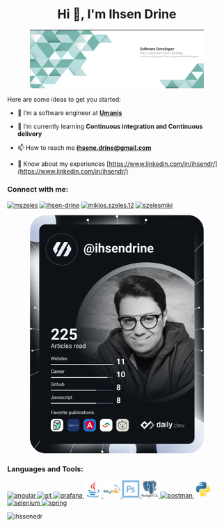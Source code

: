 <h1 align="center">Hi 👋, I'm Ihsen Drine</h1>
<div align="center">
<img src="https://github.com/ihssenedr/ihssenedr/blob/main/123456.png" width="400" alt="Drine ihssene's Dev Card"/>
</div>

Here are some ideas to get you started:

- 🔭 I’m  a software engineer at **[Umanis](https://www.umanis.com/en)**
- 🌱 I’m currently learning **Continuous integration and Continuous delivery**

- 📫 How to reach me **ihsene.drine@gmail.com**

- 📄 Know about my experiences [https://www.linkedin.com/in/ihsendr/](https://www.linkedin.com/in/ihsendr/)
<h3 align="left">Connect with me:</h3>
<p align="left">
<a href="https://twitter.com/ihsendrine" target="blank"><img align="center" src="https://raw.githubusercontent.com/rahuldkjain/github-profile-readme-generator/master/src/images/icons/Social/twitter.svg" alt="mszeles" height="30" width="40" /></a>
<a href="https://www.linkedin.com/in/ihsendr" target="blank"><img align="center" src="https://raw.githubusercontent.com/rahuldkjain/github-profile-readme-generator/master/src/images/icons/Social/linked-in-alt.svg" alt="ihsen-drine" height="30" width="40" /></a>
<a href="https://www.facebook.com/DrineIH" target="blank"><img align="center" src="https://raw.githubusercontent.com/rahuldkjain/github-profile-readme-generator/master/src/images/icons/Social/facebook.svg" alt="miklos.szeles.12" height="30" width="40" /></a>
<a href="v" target="blank"><img align="center" src="https://raw.githubusercontent.com/rahuldkjain/github-profile-readme-generator/master/src/images/icons/Social/instagram.svg" alt="szelesmiki" height="30" width="40" /></a>
</p>
<div align="center">
<a href="https://app.daily.dev/ihsendrine"><img src="https://github.com/ihssenedr/ihssenedr/blob/main/devcard.svg" width="400" alt="Drine ihssene's Dev Card"/></a>

</div>

<!-- BLOG-POST-LIST:START -->
<!-- BLOG-POST-LIST:END -->



<h3 align="left">Languages and Tools:</h3>
<p align="left"> <a href="https://angular.io/" target="_blank" rel="noreferrer"> <img src="https://www.cronj.com/blog/wp-content/uploads/2017/05/angular.png.webp" alt="angular" width="40" height="40"/> </a> <a href="https://git-scm.com/" target="_blank" rel="noreferrer"> <img src="https://www.vectorlogo.zone/logos/git-scm/git-scm-icon.svg" alt="git" width="40" height="40"/> </a> <a href="https://www.cypress.io/" target="_blank" rel="noreferrer"> <img src="https://upload.wikimedia.org/wikipedia/commons/a/a4/Cypress.png" alt="grafana" width="40" height="40"/> </a> <a href="https://www.java.com" target="_blank" rel="noreferrer"> <img src="https://raw.githubusercontent.com/devicons/devicon/master/icons/java/java-original.svg" alt="java" width="40" height="40"/> </a>  <a href="https://www.mysql.com/" target="_blank" rel="noreferrer"> <img src="https://raw.githubusercontent.com/devicons/devicon/master/icons/mysql/mysql-original-wordmark.svg" alt="mysql" width="40" height="40"/> </a> <a href="https://www.photoshop.com/en" target="_blank" rel="noreferrer"> <img src="https://raw.githubusercontent.com/devicons/devicon/master/icons/photoshop/photoshop-line.svg" alt="photoshop" width="40" height="40"/> </a> <a href="https://www.postgresql.org" target="_blank" rel="noreferrer"> <img src="https://raw.githubusercontent.com/devicons/devicon/master/icons/postgresql/postgresql-original-wordmark.svg" alt="postgresql" width="40" height="40"/> </a> <a href="https://postman.com" target="_blank" rel="noreferrer"> <img src="https://www.vectorlogo.zone/logos/getpostman/getpostman-icon.svg" alt="postman" width="40" height="40"/> </a> <a href="https://www.python.org" target="_blank" rel="noreferrer"> <img src="https://raw.githubusercontent.com/devicons/devicon/master/icons/python/python-original.svg" alt="python" width="40" height="40"/> </a> <a href="https://www.selenium.dev" target="_blank" rel="noreferrer"> <img src="https://raw.githubusercontent.com/detain/svg-logos/780f25886640cef088af994181646db2f6b1a3f8/svg/selenium-logo.svg" alt="selenium" width="40" height="40"/> </a> <a href="https://spring.io/" target="_blank" rel="noreferrer"> <img src="https://www.vectorlogo.zone/logos/springio/springio-icon.svg" alt="spring" width="40" height="40"/> </a> </p>

<p><img align="left" src="https://github-readme-stats.vercel.app/api/top-langs?username=ihssenedr&show_icons=true&locale=en&layout=compact" alt="ihssenedr" /></p>
